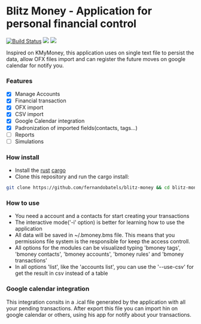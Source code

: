 # Blitz Money - Application for personal financial control

[![Build Status](https://travis-ci.org/fernandobatels/blitz-money.svg?branch=master)](https://travis-ci.org/fernandobatels/blitz-money)
![](https://img.shields.io/github/license/fernandobatels/blitz-money.svg)
![](https://img.shields.io/github/release/fernandobatels/blitz-money.svg)

Inspired on KMyMoney, this application uses on single text file to persist the data, allow OFX files import and can register the future moves on google calendar for notify you.

### Features

- [x] Manage Accounts
- [x] Financial transaction
- [x] OFX import
- [x] CSV import
- [x] Google Calendar integration
- [x] Padronization of imported fields(contacts, tags...)
- [ ] Reports
- [ ] Simulations

### How install

- Install the [rust](https://www.rust-lang.org/tools/install) [cargo](https://crates.io/install)
- Clone this repository and run the cargo install:

```bash
git clone https://github.com/fernandobatels/blitz-money && cd blitz-money && cargo install
```

### How to use

- You need a account and a contacts for start creating your transactions
- The interactive mode('-i' option) is better for learning how to use the application
- All data will be saved in ~/.bmoney.bms file. This means that you permissions file system is the responsible for keep the access controll.
- All options for the modules can be visualized typing 'bmoney tags', 'bmoney contacts', 'bmoney accounts', 'bmoney rules' and 'bmoney transactions'
- In all options 'list', like the 'accounts list', you can use the '--use-csv' for get the result in csv instead of a table

### Google calendar integration

This integration consits in a .ical file generated by the application with all your pending transactions. After export this file you can import hin on google calendar or others, using his app for notify about your transactions.

